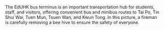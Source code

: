 The EdUHK bus terminus is an important transportation hub for students, staff, and visitors, offering convenient bus and minibus routes to Tai Po, Tin Shui Wai, Tuen Mun, Tsuen Wan, and Kwun Tong. In this picture, a fireman is carefully removing a bee hive to ensure the safety of everyone.